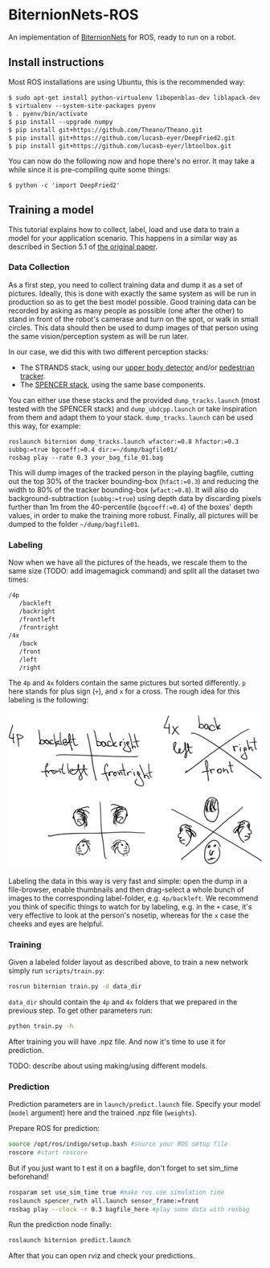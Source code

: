 # BiternionNets-ROS
An implementation of [BiternionNets](http://www.vision.rwth-aachen.de/publication/0021/) for ROS, ready to run on a robot.

Install instructions
--------------------

Most ROS installations are using Ubuntu, this is the recommended way:

```
$ sudo apt-get install python-virtualenv libopenblas-dev liblapack-dev
$ virtualenv --system-site-packages pyenv
$ . pyenv/bin/activate
$ pip install --upgrade numpy
$ pip install git+https://github.com/Theano/Theano.git
$ pip install git+https://github.com/lucasb-eyer/DeepFried2.git
$ pip install git+https://github.com/lucasb-eyer/lbtoolbox.git
```

You can now do the following now and hope there's no error.
It may take a while since it is pre-compiling quite some things:

```
$ python -c 'import DeepFried2'
```

Training a model
----------------

This tutorial explains how to collect, label, load and use data to train a model for your application scenario.
This happens in a similar way as described in Section 5.1 of [the original paper](http://www.vision.rwth-aachen.de/publication/0021/).

### Data Collection

As a first step, you need to collect training data and dump it as a set of pictures.
Ideally, this is done with exactly the same system as will be run in production so as to get the best model possible.
Good training data can be recorded by asking as many people as possible (one after the other) to stand in front of the robot's camerase and turn on the spot, or walk in small circles.
This data should then be used to dump images of that person using the same vision/perception system as will be run later.

In our case, we did this with two different perception stacks:

- The STRANDS stack, using our [upper body detector](https://github.com/strands-project/strands_perception_people/tree/indigo-devel/upper_body_detector)
  and/or [pedestrian tracker](https://github.com/strands-project/strands_perception_people/tree/indigo-devel/mdl_people_tracker).
- The [SPENCER stack](https://github.com/spencer-project/spencer_people_tracking), using the same base components.

You can either use these stacks and the provided `dump_tracks.launch` (most tested with the SPENCER stack) and `dump_ubdcpp.launch` or take inspiration from them and adapt them to your stack.
`dump_tracks.launch` can be used this way, for example:

```
roslaunch biternion dump_tracks.launch wfactor:=0.8 hfactor:=0.3 subbg:=true bgcoeff:=0.4 dir:=~/dump/bagfile01/
rosbag play --rate 0.3 your_bag_file_01.bag
```

This will dump images of the tracked person in the playing bagfile, cutting out the top 30% of the tracker bounding-box (`hfact:=0.3`) and
reducing the width to 80% of the tracker bounding-box (`wfact:=0.8`).
It will also do background-subtraction (`subbg:=true`) using depth data by discarding pixels further than 1m from the 40-percentile (`bgcoeff:=0.4`) of the boxes' depth values, in order to make the training more robust.
Finally, all pictures will be dumped to the folder `~/dump/bagfile01`.

### Labeling

Now when we have all the pictures of the heads, we rescale them to the same size (TODO: add imagemagick command) and split all the dataset two times:

    /4p
       /backleft
       /backright
       /frontleft
       /frontright
    /4x
       /back
       /front
       /left
       /right

The `4p` and `4x` folders contain the same pictures but sorted differently. `p` here stands for plus sign (`+`), and `x` for a cross.
The rough idea for this labeling is the following:

<img class='center' src="pic/labeling.png"/>

Labeling the data in this way is very fast and simple: open the dump in a file-browser, enable thumbnails and then drag-select a whole bunch of images to the corresponding label-folder, e.g. `4p/backleft`.
We recommend you think of specific things to watch for by labeling, e.g. in the `+` case, it's very effective to look at the person's nosetip, whereas for the `x` case the cheeks and eyes are helpful.

### Training

Given a labeled folder layout as described above, to train a new network simply run `scripts/train.py`:

```bash
rosrun biternion train.py -d data_dir
```

`data_dir` should contain the `4p` and `4x` folders that we prepared in the previous step. To get other parameters run:

```bash
python train.py -h
```

After training you will have .npz file. And now it's time to use it for prediction.

TODO: describe about using making/using different models.

### Prediction

Prediction parameters are in `launch/predict.launch` file. Specify your model (`model` argument) here and the trained .npz file (`weights`).

Prepare ROS for prediction:

```bash
source /opt/ros/indigo/setup.bash #source your ROS setup file
roscore #start roscore
```

But if you just want to t est it on a bagfile, don't forget to set sim_time beforehand!

```bash
rosparam set use_sim_time true #make ros use simulation time
roslaunch spencer_rwth all.launch sensor_frame:=front
rosbag play --clock -r 0.3 bagfile_here #play some data with rosbag
```

Run the prediction node finally:

```bash
roslaunch biternion predict.launch
```

After that you can open rviz and check your predictions.


